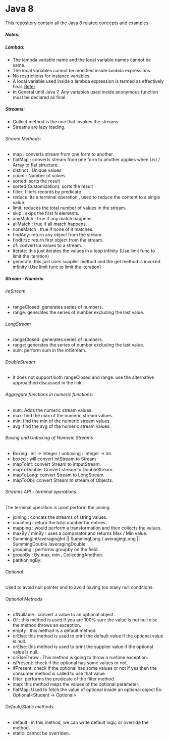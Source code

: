 # Java 8

This repository contain all the Java 8 related concepts and examples.

##### Notes:

##### Lambda:

* The lambda variable name and the local variable names cannot be same.
* The local variables cannot be modified inside lambda expressions.
* No restrictions for instance variables.
* A local variable used inside a lambda expression is termed as effectively final. [Refer](https://github.com/viswarajramji/Java8/blob/master/src/lambda/LambdaLocalVariables.java) 
* In General until Java 7, Any variables used inside anonymous function must be declared as final. 



##### Streams: 

* Collect method is the one that invokes the streams.
* Streams are lazy loading.


###### Stream Methods:
* map : converts stream from one form to another.
* flatMap : converts stream from one form to another applies when List / Array to flat structure.
* distinct : Unique values
* count : Number of values
* sorted: sorts the result
* sorted(Customization): sorts the result
* filter: filters records by predicate
* reduce: its a terminal operation , used to reduce the content to a single value.
* limit: reduces the total number of values in the stream.
* skip : skips the first N elements.
* anyMatch : true if any match happens.
* allMatch : true if all match happens.
* noneMatch : true if none of it matches.
* findAny: return any object from the stream.
* findfirst: return first object from the stream.
* of: converts a values to a stream.
* iterate: this just iterates the values in a loop infinity (Use limit func to limit the iteration)
* generate: this just uses supplier method and the get method is invoked infinity (Use limit func to limit the iteration)

##### Stream  - Numeric

######  intStream
* rangeClosed: generates series of numbers.
* range: generates the series of number excluding the last value.


######  LongStream
* rangeClosed: generates series of numbers.
* range: generates the series of number excluding the last value.
* sum: perform sum in the intStream.

######  DoubleStream
* it does not support both rangeClosed and range. use the alternative approached discussed in the link.

###### Aggregate functions in numeric functions:

* sum:  Adds the numeric stream values.
* max: find the max of the numeric stream values.
* min: find the min of the numeric stream values.
* avg: find the avg of the numeric stream values.

###### Boxing and Unboxing of Numeric Streams

* Boxing :  int -> Integer / unboxing : Integer -> int.
* boxed : will convert intStream to Stream<Integer>
* mapToInt: convert Stream to intputStream.
* mapToDouble: Convert stream to DoubleStream.
* mapToLong: convert Stream to LongStream.
* mapToObj: convert Stream to stream of Objects.

###### Streams API - terminal operations.

The terminal operation is used perform the joining.

* joining : concats the streams of string values.
* counting :   return the total number for entries.
* mapping : would perform a transformation and then collects the values.
* maxBy / minBy : uses a comparator and returns Max / Min value.
* SummingInt/averagingInt || SummingLong / averagingLong || SummingDouble /averagingDouble
* grouping : performs groupby on the field.
* groupBy : By max, min , CollectingAndthen.
* paritioningBy: 


###### Optional

Used to avoid null pointer and to avoid having too many null conditions.

###### Optional Methods

* ofNullable : convert a value to an optional object.
* Of : this method is used if you are 100% sure the value is not null else the method throws an exception.
* empty : this method is a default method
* orElse: this method is used to print the default value if the optional value is null.
* orElse: this method is used to print the supplier value if the optional value is null.
* orElseThrow : This  method is going to throw a runtime exception.
* isPresent: check if the optional has some values or not.
* ifPresent: check if the optional has some values or not if yes then the consumer method is called to use that value.
* filter: performs the predicate of the filter method.
* map: this method maps the values of the optional parameter.
* flatMap: Used to fetch the value of optional inside an optional object
Ex: Optional<Student -> Optional<Bike>>

###### Default/Static methods
* default : in this method, we can write default logic or override the method.
* static:  cannot be overriden.








 